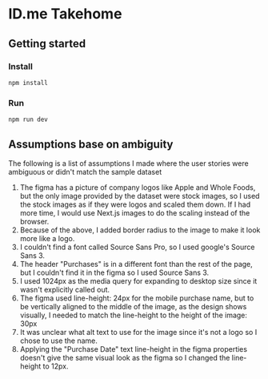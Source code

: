 # ID.me Takehome

## Getting started

### Install

```
npm install
```

### Run

```
npm run dev
```

## Assumptions base on ambiguity

The following is a list of assumptions I made where the user stories were ambiguous or didn't match the sample dataset

1. The figma has a picture of company logos like Apple and Whole Foods, but the only image provided by the dataset were stock images, so I used the stock images as if they were logos and scaled them down. If I had more time, I would use Next.js images to do the scaling instead of the browser.
1. Because of the above, I added border radius to the image to make it look more like a logo.
1. I couldn't find a font called Source Sans Pro, so I used google's Source Sans 3.
1. The header "Purchases" is in a different font than the rest of the page, but I couldn't find it in the figma so I used Source Sans 3.
1. I used 1024px as the media query for expanding to desktop size since it wasn't explicitly called out.
1. The figma used line-height: 24px for the mobile purchase name, but to be vertically aligned to the middle of the image, as the design shows visually, I needed to match the line-height to the height of the image: 30px
1. It was unclear what alt text to use for the image since it's not a logo so I chose to use the name.
1. Applying the "Purchase Date" text line-height in the figma properties doesn't give the same visual look as the figma so I changed the line-height to 12px.
